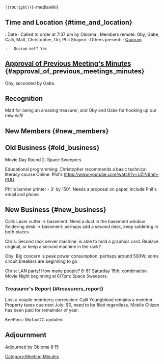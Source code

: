 `{{TOCright}}`{=mediawiki}

## Time and Location {#time_and_location}

:   Date
:   Called to order at 7:37 pm by Obioma
:   Members remote: Oby, Gabe, Calli, Matt, Christopher, Ori, Phil
    Shapiro
:   Others present:
:   [Quorum](Quorum)

    :   Quorum met? Yes

## [Approval of Previous Meeting's Minutes](Regular_Member_Meeting_2022_07_12) {#approval_of_previous_meetings_minutes}

Oby, seconded by Gabe.

## Recognition

Matt for being an amazing treasurer, and Oby and Gabe for hooking up our
new wifi!

## New Members {#new_members}

## Old Business {#old_business}

Movie Day Round 2: Space Sweepers

Educational programming: Christopher recommends a basic technical
literacy course Online: Phil's
<https://www.youtube.com/watch?v=UZiN6nm-PUU>

Phil's banner printer - 3' by 150': Needs a proposal on paper, include
Phil's email and phone

## New Business {#new_business}

Calli: Laser cutter -\> basement: Need a duct in the basement window
Soldering desk -\> basement: perhaps add a second desk, keep soldering
in both places

Chris: Second rack server machine; is able to hold a graphics card.
Replace original, or keep a second machine in the rack?

Oby: Big concern is peak power consumption, perhaps around 500W; some
circuit breakers are beginning to go.

Chris: LAN party! How many people? 6-8? Saturday 15th, combination Movie
Night beginning at 6/7pm: Space Sweepers.

### Treasurer's Report {#treasurers_report}

Lost a couple members; correccion: Calli Youngblood remains a member.
Property taxes due next July: \$0, need to be filed regardless. Mobile
Citizen has been paid for remainder of year.

KeePass: MyTaxDC updated.

## Adjournment

Adjourned by Obioma 8:15

[Category:Meeting Minutes](Category:Meeting_Minutes)

